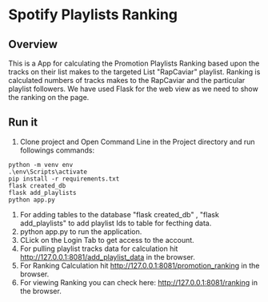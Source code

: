 # Spotify Playlists Ranking

## Overview
This is a App for calculating the Promotion Playlists Ranking based upon the tracks on their list makes to the targeted List "RapCaviar" playlist. Ranking is calculated numbers of tracks makes to the RapCaviar and the particular playlist followers. We have used Flask for the web view as we need to show the ranking on the page.

## Run it

1. Clone project and Open Command Line in the Project directory and run followings commands:

```
python -m venv env
.\env\Scripts\activate
pip install -r requirements.txt
flask created_db
flask add_playlists
python app.py
```

1. For adding tables to the database "flask created_db" , "flask add_playlists" to add playlist Ids to table for fecthing data.
2. python app.py to run the application.
3. CLick on the Login Tab to get access to the account.
4. For pulling playlist tracks data for calculation hit http://127.0.0.1:8081/add_playlist_data in the browser.
5. For Ranking Calculation hit http://127.0.0.1:8081/promotion_ranking  in the browser.
6. For viewing Ranking you can check here: http://127.0.0.1:8081/ranking in the browser.




